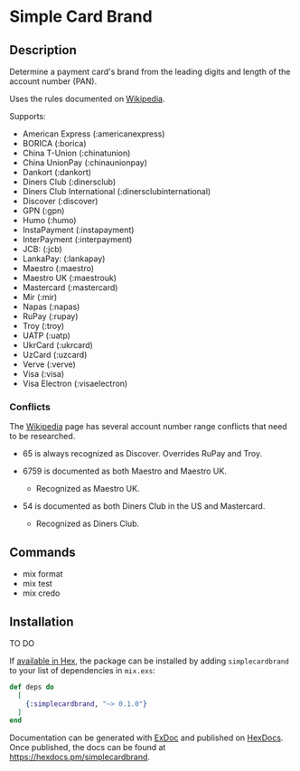 # Simple Card Brand

## Description

Determine a payment card's brand from the leading digits and length of the account number (PAN).

Uses the rules documented on [Wikipedia](https://en.wikipedia.org/wiki/Payment_card_number).

Supports:

- American Express (:americanexpress)
- BORICA (:borica)
- China T-Union (:chinatunion)
- China UnionPay (:chinaunionpay)
- Dankort (:dankort)
- Diners Club (:dinersclub)
- Diners Club International (:dinersclubinternational)
- Discover (:discover)
- GPN (:gpn)
- Humo (:humo)
- InstaPayment (:instapayment)
- InterPayment (:interpayment)
- JCB: (:jcb)
- LankaPay: (:lankapay)
- Maestro (:maestro)
- Maestro UK (:maestrouk)
- Mastercard (:mastercard)
- Mir (:mir)
- Napas (:napas)
- RuPay (:rupay)
- Troy (:troy)
- UATP (:uatp)
- UkrCard (:ukrcard)
- UzCard (:uzcard)
- Verve (:verve)
- Visa (:visa)
- Visa Electron (:visaelectron)

### Conflicts

The [Wikipedia](https://en.wikipedia.org/wiki/Payment_card_number) page has several account number range conflicts that need to be researched.

- 65 is always recognized as Discover.
  Overrides RuPay and Troy.

- 6759 is documented as both Maestro and Maestro UK.
  - Recognized as Maestro UK.

- 54 is documented as both Diners Club in the US and Mastercard.
  - Recognized as Diners Club.

## Commands

- mix format
- mix test
- mix credo

## Installation

TO DO

If [available in Hex](https://hex.pm/docs/publish), the package can be installed
by adding `simplecardbrand` to your list of dependencies in `mix.exs`:

```elixir
def deps do
  [
    {:simplecardbrand, "~> 0.1.0"}
  ]
end
```

Documentation can be generated with [ExDoc](https://github.com/elixir-lang/ex_doc)
and published on [HexDocs](https://hexdocs.pm). Once published, the docs can
be found at <https://hexdocs.pm/simplecardbrand>.
